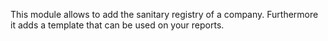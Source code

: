 This module allows to add the sanitary registry of a company.
Furthermore it adds a template that can be used on your reports.
